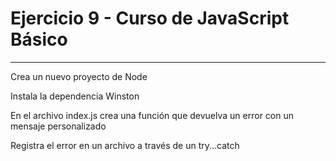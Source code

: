 # Ejercicio 9 - Curso de JavaScript Básico

---

Crea un nuevo proyecto de Node

Instala la dependencia Winston

En el archivo index.js crea una función que devuelva un error con un mensaje personalizado

Registra el error en un archivo a través de un try...catch
